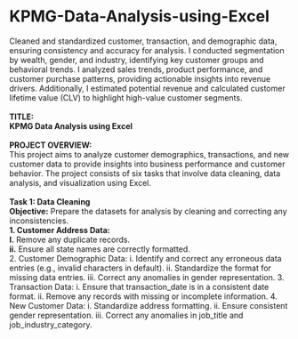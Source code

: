 # KPMG-Data-Analysis-using-Excel
Cleaned and standardized customer, transaction, and demographic data, ensuring consistency and accuracy for analysis. I conducted segmentation by wealth, gender, and industry, identifying key customer groups and behavioral trends. I analyzed sales trends, product performance, and customer purchase patterns, providing actionable insights into revenue drivers. Additionally, I estimated potential revenue and calculated customer lifetime value (CLV) to highlight high-value customer segments.
<br><br>
<b>TITLE:
<br>
KPMG Data Analysis using Excel</b>
<br><br>
<b>PROJECT OVERVIEW:</b>
<br>
This project aims to analyze customer demographics, transactions, and new customer data to provide insights into business
performance and customer behavior. The project consists of six tasks that involve data cleaning, data analysis, and visualization using
Excel.
<br><br>
<b>Task 1: Data Cleaning
<br>
Objective:</b> Prepare the datasets for analysis by cleaning and correcting any inconsistencies.
<br>
<b>1. Customer Address Data:<br>
   I.</b> Remove any duplicate records.<br>
  <b>ii.</b> Ensure all state names are correctly formatted.<br>
2. Customer Demographic Data:
   i. Identify and correct any erroneous data entries (e.g., invalid characters in default).
  ii. Standardize the format for missing data entries.
 iii. Correct any anomalies in gender representation.
3. Transaction Data:
   i. Ensure that transaction_date is in a consistent date format.
  ii. Remove any records with missing or incomplete information.
4. New Customer Data:
   i. Standardize address formatting.
  ii. Ensure consistent gender representation.
 iii. Correct any anomalies in job_title and job_industry_category.

